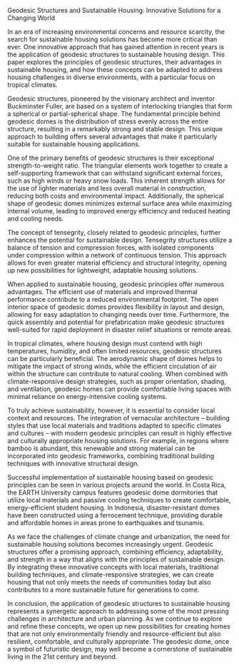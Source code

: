 Geodesic Structures and Sustainable Housing: Innovative Solutions for a Changing World

In an era of increasing environmental concerns and resource scarcity, the search for sustainable housing solutions has become more critical than ever. One innovative approach that has gained attention in recent years is the application of geodesic structures to sustainable housing design. This paper explores the principles of geodesic structures, their advantages in sustainable housing, and how these concepts can be adapted to address housing challenges in diverse environments, with a particular focus on tropical climates.

Geodesic structures, pioneered by the visionary architect and inventor Buckminster Fuller, are based on a system of interlocking triangles that form a spherical or partial-spherical shape. The fundamental principle behind geodesic domes is the distribution of stress evenly across the entire structure, resulting in a remarkably strong and stable design. This unique approach to building offers several advantages that make it particularly suitable for sustainable housing applications.

One of the primary benefits of geodesic structures is their exceptional strength-to-weight ratio. The triangular elements work together to create a self-supporting framework that can withstand significant external forces, such as high winds or heavy snow loads. This inherent strength allows for the use of lighter materials and less overall material in construction, reducing both costs and environmental impact. Additionally, the spherical shape of geodesic domes minimizes external surface area while maximizing internal volume, leading to improved energy efficiency and reduced heating and cooling needs.

The concept of tensegrity, closely related to geodesic principles, further enhances the potential for sustainable design. Tensegrity structures utilize a balance of tension and compression forces, with isolated components under compression within a network of continuous tension. This approach allows for even greater material efficiency and structural integrity, opening up new possibilities for lightweight, adaptable housing solutions.

When applied to sustainable housing, geodesic principles offer numerous advantages. The efficient use of materials and improved thermal performance contribute to a reduced environmental footprint. The open interior space of geodesic domes provides flexibility in layout and design, allowing for easy adaptation to changing needs over time. Furthermore, the quick assembly and potential for prefabrication make geodesic structures well-suited for rapid deployment in disaster relief situations or remote areas.

In tropical climates, where housing design must contend with high temperatures, humidity, and often limited resources, geodesic structures can be particularly beneficial. The aerodynamic shape of domes helps to mitigate the impact of strong winds, while the efficient circulation of air within the structure can contribute to natural cooling. When combined with climate-responsive design strategies, such as proper orientation, shading, and ventilation, geodesic homes can provide comfortable living spaces with minimal reliance on energy-intensive cooling systems.

To truly achieve sustainability, however, it is essential to consider local context and resources. The integration of vernacular architecture – building styles that use local materials and traditions adapted to specific climates and cultures – with modern geodesic principles can result in highly effective and culturally appropriate housing solutions. For example, in regions where bamboo is abundant, this renewable and strong material can be incorporated into geodesic frameworks, combining traditional building techniques with innovative structural design.

Successful implementation of sustainable housing based on geodesic principles can be seen in various projects around the world. In Costa Rica, the EARTH University campus features geodesic dome dormitories that utilize local materials and passive cooling techniques to create comfortable, energy-efficient student housing. In Indonesia, disaster-resistant domes have been constructed using a ferrocement technique, providing durable and affordable homes in areas prone to earthquakes and tsunamis.

As we face the challenges of climate change and urbanization, the need for sustainable housing solutions becomes increasingly urgent. Geodesic structures offer a promising approach, combining efficiency, adaptability, and strength in a way that aligns with the principles of sustainable design. By integrating these innovative concepts with local materials, traditional building techniques, and climate-responsive strategies, we can create housing that not only meets the needs of communities today but also contributes to a more sustainable future for generations to come.

In conclusion, the application of geodesic structures to sustainable housing represents a synergetic approach to addressing some of the most pressing challenges in architecture and urban planning. As we continue to explore and refine these concepts, we open up new possibilities for creating homes that are not only environmentally friendly and resource-efficient but also resilient, comfortable, and culturally appropriate. The geodesic dome, once a symbol of futuristic design, may well become a cornerstone of sustainable living in the 21st century and beyond.